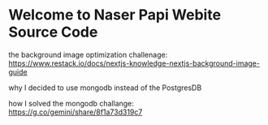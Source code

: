 # Welcome to Naser Papi Webite Source Code

the background image optimization challenage:
https://www.restack.io/docs/nextjs-knowledge-nextjs-background-image-guide

why I decided to use mongodb instead of the PostgresDB

how I solved the mongodb challange:
https://g.co/gemini/share/8f1a73d319c7